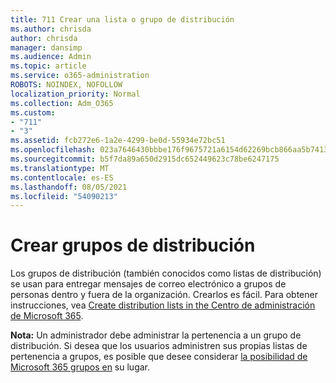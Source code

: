 ```yaml
---
title: 711 Crear una lista o grupo de distribución
ms.author: chrisda
author: chrisda
manager: dansimp
ms.audience: Admin
ms.topic: article
ms.service: o365-administration
ROBOTS: NOINDEX, NOFOLLOW
localization_priority: Normal
ms.collection: Adm_O365
ms.custom:
- "711"
- "3"
ms.assetid: fcb272e6-1a2e-4299-be0d-55934e72bc51
ms.openlocfilehash: 023a7646430bbbe176f9675721a6154d62269bcb866aa5b7413f7e6973947ae1
ms.sourcegitcommit: b5f7da89a650d2915dc652449623c78be6247175
ms.translationtype: MT
ms.contentlocale: es-ES
ms.lasthandoff: 08/05/2021
ms.locfileid: "54090213"
---
```

# <a name="create-distribution-groups"></a>Crear grupos de distribución

Los grupos de distribución (también conocidos como listas de distribución) se usan para entregar mensajes de correo electrónico a grupos de personas dentro y fuera de la organización. Crearlos es fácil. Para obtener instrucciones, vea [Create distribution lists in the Centro de administración de Microsoft 365](https://docs.microsoft.com/microsoft-365/admin/setup/create-distribution-lists).

**Nota:** Un administrador debe administrar la pertenencia a un grupo de distribución. Si desea que los usuarios administren sus propias listas de pertenencia a grupos, es posible que desee considerar [la posibilidad de Microsoft 365 grupos en](https://support.office.com/article/b565caa1-5c40-40ef-9915-60fdb2d97fa2) su lugar.
